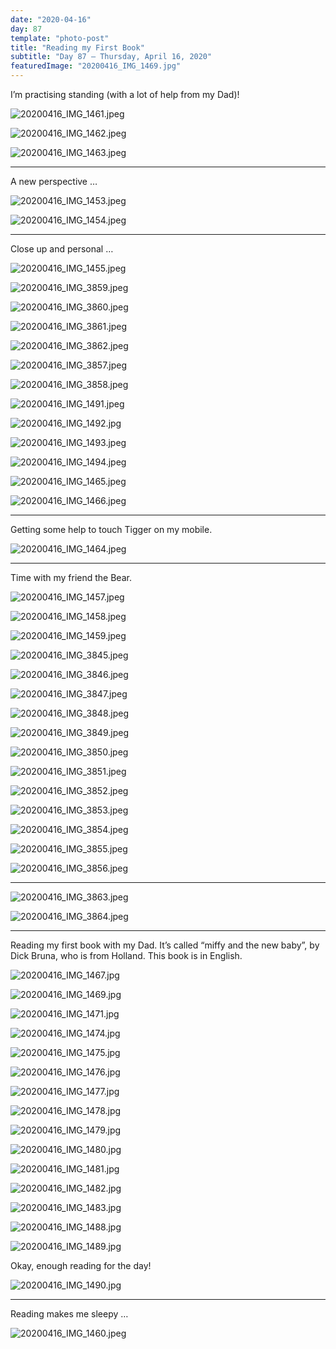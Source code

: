 ```yaml
---
date: "2020-04-16"
day: 87
template: "photo-post"
title: "Reading my First Book"
subtitle: "Day 87 – Thursday, April 16, 2020"
featuredImage: "20200416_IMG_1469.jpg"
---
```


I’m practising standing (with a lot of help from my Dad)!

![20200416_IMG_1461.jpeg](20200416_IMG_1461.jpeg)

![20200416_IMG_1462.jpeg](20200416_IMG_1462.jpeg)

![20200416_IMG_1463.jpeg](20200416_IMG_1463.jpeg)

<hr />

A new perspective …

![20200416_IMG_1453.jpeg](20200416_IMG_1453.jpeg)

![20200416_IMG_1454.jpeg](20200416_IMG_1454.jpeg)

<hr />

Close up and personal …

![20200416_IMG_1455.jpeg](20200416_IMG_1455.jpeg)

![20200416_IMG_3859.jpeg](20200416_IMG_3859.jpeg)

![20200416_IMG_3860.jpeg](20200416_IMG_3860.jpeg)

![20200416_IMG_3861.jpeg](20200416_IMG_3861.jpeg)

![20200416_IMG_3862.jpeg](20200416_IMG_3862.jpeg)

![20200416_IMG_3857.jpeg](20200416_IMG_3857.jpeg)

![20200416_IMG_3858.jpeg](20200416_IMG_3858.jpeg)

![20200416_IMG_1491.jpeg](20200416_IMG_1491.jpeg)

![20200416_IMG_1492.jpg](20200416_IMG_1492.jpg)

![20200416_IMG_1493.jpeg](20200416_IMG_1493.jpeg)

![20200416_IMG_1494.jpeg](20200416_IMG_1494.jpeg)

![20200416_IMG_1465.jpeg](20200416_IMG_1465.jpeg)

![20200416_IMG_1466.jpeg](20200416_IMG_1466.jpeg)

<hr />

Getting some help to touch Tigger on my mobile.

![20200416_IMG_1464.jpeg](20200416_IMG_1464.jpeg)

<hr />

Time with my friend the Bear.

![20200416_IMG_1457.jpeg](20200416_IMG_1457.jpeg)

![20200416_IMG_1458.jpeg](20200416_IMG_1458.jpeg)

![20200416_IMG_1459.jpeg](20200416_IMG_1459.jpeg)

![20200416_IMG_3845.jpeg](20200416_IMG_3845.jpeg)

![20200416_IMG_3846.jpeg](20200416_IMG_3846.jpeg)

![20200416_IMG_3847.jpeg](20200416_IMG_3847.jpeg)

![20200416_IMG_3848.jpeg](20200416_IMG_3848.jpeg)

![20200416_IMG_3849.jpeg](20200416_IMG_3849.jpeg)

![20200416_IMG_3850.jpeg](20200416_IMG_3850.jpeg)

![20200416_IMG_3851.jpeg](20200416_IMG_3851.jpeg)

![20200416_IMG_3852.jpeg](20200416_IMG_3852.jpeg)

![20200416_IMG_3853.jpeg](20200416_IMG_3853.jpeg)

![20200416_IMG_3854.jpeg](20200416_IMG_3854.jpeg)

![20200416_IMG_3855.jpeg](20200416_IMG_3855.jpeg)

![20200416_IMG_3856.jpeg](20200416_IMG_3856.jpeg)

<hr />

![20200416_IMG_3863.jpeg](20200416_IMG_3863.jpeg)

![20200416_IMG_3864.jpeg](20200416_IMG_3864.jpeg)

<hr />

Reading my first book with my Dad. It’s called “miffy and the new baby”, by Dick Bruna, who is from Holland. This book is in English.

![20200416_IMG_1467.jpg](20200416_IMG_1467.jpg)

![20200416_IMG_1469.jpg](20200416_IMG_1469.jpg)

![20200416_IMG_1471.jpg](20200416_IMG_1471.jpg)

![20200416_IMG_1474.jpg](20200416_IMG_1474.jpg)

![20200416_IMG_1475.jpg](20200416_IMG_1475.jpg)

![20200416_IMG_1476.jpg](20200416_IMG_1476.jpg)

![20200416_IMG_1477.jpg](20200416_IMG_1477.jpg)

![20200416_IMG_1478.jpg](20200416_IMG_1478.jpg)

![20200416_IMG_1479.jpg](20200416_IMG_1479.jpg)

![20200416_IMG_1480.jpg](20200416_IMG_1480.jpg)

![20200416_IMG_1481.jpg](20200416_IMG_1481.jpg)

![20200416_IMG_1482.jpg](20200416_IMG_1482.jpg)

![20200416_IMG_1483.jpg](20200416_IMG_1483.jpg)

![20200416_IMG_1488.jpg](20200416_IMG_1488.jpg)

![20200416_IMG_1489.jpg](20200416_IMG_1489.jpg)

Okay, enough reading for the day!

![20200416_IMG_1490.jpg](20200416_IMG_1490.jpg)

<hr />

Reading makes me sleepy …

![20200416_IMG_1460.jpeg](20200416_IMG_1460.jpeg)
